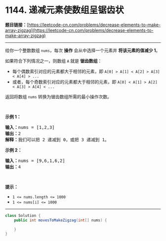 # 1144. 递减元素使数组呈锯齿状

**题目链接：**[https://leetcode-cn.com/problems/decrease-elements-to-make-array-zigzag](https://leetcode-cn.com/problems/decrease-elements-to-make-array-zigzag)

---

<div class="content__1Y2H">
 <div class="notranslate">
  <p>给你一个整数数组&nbsp;<code>nums</code>，每次 <strong>操作</strong>&nbsp;会从中选择一个元素并 <strong>将该元素的值减少&nbsp;1</strong>。</p> 
  <p>如果符合下列情况之一，则数组&nbsp;<code>A</code>&nbsp;就是 <strong>锯齿数组</strong>：</p> 
  <ul> 
   <li>每个偶数索引对应的元素都大于相邻的元素，即&nbsp;<code>A[0] &gt; A[1] &lt; A[2] &gt; A[3] &lt; A[4] &gt; ...</code></li> 
   <li>或者，每个奇数索引对应的元素都大于相邻的元素，即&nbsp;<code>A[0] &lt; A[1] &gt; A[2] &lt; A[3] &gt; A[4] &lt; ...</code></li> 
  </ul> 
  <p>返回将数组&nbsp;<code>nums</code>&nbsp;转换为锯齿数组所需的最小操作次数。</p> 
  <p>&nbsp;</p> 
  <p><strong>示例 1：</strong></p> 
  <pre class="language-text"><strong>输入：</strong>nums = [1,2,3]
<strong>输出：</strong>2
<strong>解释：</strong>我们可以把 2 递减到 0，或把 3 递减到 1。
</pre> 
  <p><strong>示例 2：</strong></p> 
  <pre class="language-text"><strong>输入：</strong>nums = [9,6,1,6,2]
<strong>输出：</strong>4
</pre> 
  <p>&nbsp;</p> 
  <p><strong>提示：</strong></p> 
  <ul> 
   <li><code>1 &lt;= nums.length &lt;= 1000</code></li> 
   <li><code>1 &lt;= nums[i] &lt;= 1000</code></li> 
  </ul> 
 </div>
</div>

---

```java
class Solution {
    public int movesToMakeZigzag(int[] nums) {
        
    }
}
```